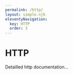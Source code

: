 ```yaml
---
permalink: /http/
layout: simple.njk
eleventyNavigation:
  key: HTTP
  order: 3
---
```


# HTTP

Detailled http documentation...

